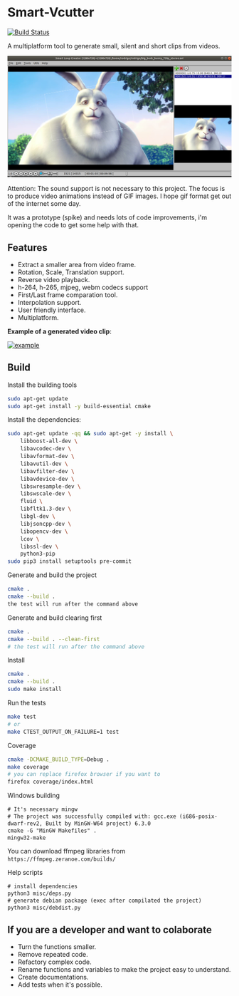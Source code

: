 # Smart-Vcutter

[![Build Status](https://travis-ci.com/rodjjo/smart-vcutter.svg?branch=master)](https://travis-ci.com/rodjjo/smart-vcutter)

A multiplatform tool to generate small, silent and short clips from videos.

![Ubuntu screenshot](https://raw.githubusercontent.com/rodjjo/smart-vcutter/master/docs/images/ubuntu-screen-shot.png)

Attention: The sound support is not necessary to this project. The focus is to produce video animations instead of GIF images. I hope gif format get out of the internet some day.

It was a prototype (spike) and needs lots of code improvements, i'm opening the code to get some help with that.

## Features

* Extract a smaller area from video frame.
* Rotation, Scale, Translation support.
* Reverse video playback.
* h-264, h-265, mjpeg, webm codecs support
* First/Last frame comparation tool.
* Interpolation support.
* User friendly interface.
* Multiplatform.

**Example of a generated video clip**:

[![example](http://img.youtube.com/vi/7MCendkxo1I/0.jpg)](http://www.youtube.com/watch?v=7MCendkxo1I)

## Build

Install the building tools

```bash
sudo apt-get update
sudo apt-get install -y build-essential cmake
```

Install the dependencies:

```bash
sudo apt-get update -qq && sudo apt-get -y install \
    libboost-all-dev \
    libavcodec-dev \
    libavformat-dev \
    libavutil-dev \
    libavfilter-dev \
    libavdevice-dev \
    libswresample-dev \
    libswscale-dev \
    fluid \
    libfltk1.3-dev \
    libgl-dev \
    libjsoncpp-dev \
    libopencv-dev \
    lcov \
    libssl-dev \
    python3-pip
sudo pip3 install setuptools pre-commit
```

Generate and build the project

```bash
cmake .
cmake --build .
the test will run after the command above
```

Generate and build clearing first

```bash
cmake .
cmake --build . --clean-first
# the test will run after the command above
```

Install

```bash
cmake .
cmake --build .
sudo make install
```

Run the tests

```bash
make test
# or
make CTEST_OUTPUT_ON_FAILURE=1 test
```

Coverage

```bash
cmake -DCMAKE_BUILD_TYPE=Debug .
make coverage
# you can replace firefox browser if you want to
firefox coverage/index.html
```

Windows building

```
# It's necessary mingw
# The project was successfully compiled with: gcc.exe (i686-posix-dwarf-rev2, Built by MinGW-W64 project) 6.3.0
cmake -G "MinGW Makefiles" .
mingw32-make
```

You can download ffmpeg libraries from
`https://ffmpeg.zeranoe.com/builds/`

Help scripts

```
# install dependencies
python3 misc/deps.py
# generate debian package (exec after compilated the project)
python3 misc/debdist.py
```

## If you are a developer and want to colaborate

* Turn the functions smaller.
* Remove repeated code.
* Refactory complex code.
* Rename functions and variables to make the project easy to understand.
* Create documentations.
* Add tests when it's possible.
